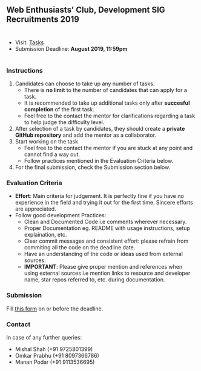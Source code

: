 ## Web Enthusiasts' Club, Development SIG Recruitments 2019

#
* Visit: [Tasks](https://github.com/WebClub-NITK/WebClubDevRecruitments_2019/blob/master/RECRUITMENTS_2019.md)
* Submission Deadline: **August 2019, 11:59pm**
#

### Instructions
1. Candidates can choose to take up any number of tasks.
	* There is **no limit** to the number of candidates that can apply for a task.
	* It is recommended to take up additional tasks only after **succesful completion** of the first task.
	* Feel free to the contact the mentor for clarifications regarding a task to help judge the difficulty level. 
3. After selection of a task by candidates, they should create a **private GitHub repository** and add the mentor as a collaborator.
4. Start working on the task
	* Feel free to the contact the mentor if you are stuck at any point and cannot find a way out.
	* Follow practices mentioned in the Evaluation Criteria below. 
5. For the final submission, check the Submission section below.

### Evaluation Criteria
* **Effort**: Main criteria for judgement. It is perfectly fine if you have no experience in the field and trying it out for the first time. Sincere efforts are appreciated.
* Follow good development Practices:
	* Clean and Documented Code i.e comments wherever necessary.
	* Proper Documentation eg. README with usage instructions, setup explaination, etc. 
	* Clear commit messages and consistent effort: please refrain from commiting all the code on the deadline date.
	* Have an understanding of the code or ideas used from external sources.
	* **IMPORTANT**: Please give proper mention and references when using external sources i.e mention links to resource and developer name, star repos referred to, etc. during documentation.

### Submission
Fill [this form]() on or before the deadline.

### Contact
In case of any further queries: 
* Mishal Shah (+91 9725801399)
* Omkar Prabhu (+91 8097366786)
* Manan Podar (+91 9113536695)
